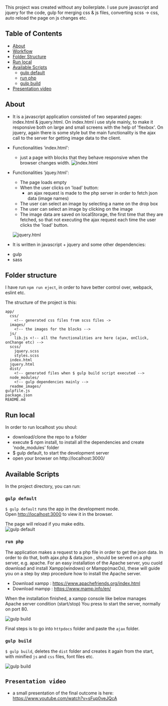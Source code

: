 This project was created without any boilerplate. I use pure javascript and jquery for the code,
gulp for merging css & js files, converting scss -> css, auto reload the page on js changes etc.


## Table of Contents
- [About](#about)
- [Workflow](#workflow)
- [Folder Structure](#folder-structure)
- [Run local](#run-local)
- [Available Scripts](#available-scripts)
  - [gulp default](#gulp-default)
  - [run php](#run-php)
  - [gulp build](#gulp-build)
- [Presentation video](#presentation-video)


## About
* It is a javascript application consisted of two separated pages: index.html & jquery.html. On index.html
i use style mainly, to make it responsive both on large and small screens with the help of 'flexbox'.
On jquery, again there is some style but the main functionality is the ajax call to the server for getting
image data to the client.

- Functionalities 'index.html':
  - just a page with blocks that they behave responsive when the browser changes width.
  ![index.html](readme_images/responsive.png)

- Functionalities 'jquey.html':
  - The page loads empty
  - When the user clicks on 'load' button:
    - an ajax request is made to the php server in order to fetch json data (image names)
  - The user can select an image by selecting a name on the drop box
  - The user can select an image by clicking on the image
  - The image data are saved on localStorage, the first time that they are fetched, so that not executing the ajax request each time the user  clicks the 'load' button.

  ![jquery.html](readme_images/jquery.jpg)

* It is written in javascript + jquery and some other dependencies:
- gulp
- sass

## Folder structure

I have run `npm run eject`, in order to have better control over, 
webpack, eslint etc.

The structure of the project is this:
```
app/
  css/
    <!-- generated css files from scss files ->
  images/
    <!-- the images for the blocks -->
  js/
    lib.js <!-- all the functionalities are here (ajax, onClick, onChange etc) -->
  scss/
    jquery.scss
    styles.scss
  index.html
  jquery.html
  dist/
    <!-- generated files when $ gulp build script executed -->
  node_modules/
    <!-- gulp dependencies mainly -->
  readme_images/
gulpfile.js
package.json
README.md
```

## Run local

In order to run localhost you shoul:

* download/clone the repo to a folder
* execute $ npm install, to install all the dependencies and create 'node_modules' folder
* $ gulp default, to start the development server
* open your browser on http://localhost:3000/

## Available Scripts

In the project directory, you can run:

### `gulp default`

`$ gulp default` runs the app in the development mode.<br>
Open [http://localhost:3000](http://localhost:3000) to view it in the browser.

The page will reload if you make edits.<br>
![gulp default](readme_images/gulp-default.png)

### `run php`
The application makes a request to a php file in order to get the json data.
In order to do that, both ajax.php & data.json , should be served on a php server, e.g. apache.
For an easy installation of the Apache server, you cuold download and install Xampp(windows) or Mampp(macOs),
these will guide you on a step by step procedure how to install the Apache server.

- Download xampp : https://www.apachefriends.org/index.html
- Download mampp : https://www.mamp.info/en/
 
When the installation finished, a xampp console like below manages Apache server condition (start/stop)
You press to start the server, normally on port 80.

![gulp build](readme_images/xampp.png)

Final steps is to go into `httpdocs` folder and paste the `ajax` folder.

### `gulp build`

`$ gulp build`, deletes the `dist` folder and creates it again from the start, with minified `js` and `css` files, font files etc.

![gulp build](readme_images/gulp-build.png)


## `Presentation video`

* a small presentation of the final outcome is here: https://www.youtube.com/watch?v=sFup0veJQcA
